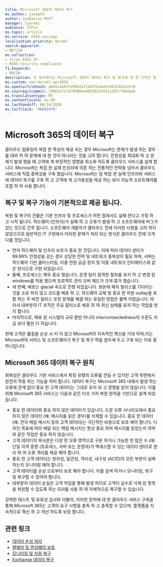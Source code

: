 ```yaml
---
title: Microsoft 365의 데이터 복구
ms.author: josephd
author: JoeDavies-MSFT
manager: laurawi
audience: ITPro
ms.topic: article
ms.service: O365-seccomp
localization_priority: Normal
search.appverid:
- MET150
ms.collection:
- Strat_O365_IP
- M365-security-compliance
f1.keywords:
- NOCSH
description: 이 문서에서는 Microsoft 365의 데이터 복구 및 복구에 대 한 디자인 및 원칙에 대해 알아봅니다.
ms.custom: seo-marvel-apr2020
ms.openlocfilehash: a0e6ca643fe9842a71102fbabd3c05324ba52b70
ms.sourcegitcommit: 79065e72c0799064e9055022393113dfcf40eb4b
ms.translationtype: MT
ms.contentlocale: ko-KR
ms.lasthandoff: 08/14/2020
ms.locfileid: "46692479"
---
```

# <a name="data-resiliency-in-microsoft-365"></a>Microsoft 365의 데이터 복구

클라우드 컴퓨팅의 복잡 한 특성이 제공 되는 경우 Microsoft는 문제가 발생 하는 경우를 대비 하 여 문제에 대 한 것이 아니라는 것을 고려 합니다. 안정성을 최대화 하 고 문제가 발생 했을 때 고객에 게 부정적인 영향을 최소화 하도록 클라우드 서비스를 설계 합니다. Microsoft는 복잡 한 실제 인프라에 의존 하는 전통적인 전략을 넘어서 클라우드 서비스에 직접 중복성을 구축 했습니다. Microsoft는 덜 복잡 한 실제 인프라와 서비스에 데이터 복구를 구축 하 고 고객에 게 고가용성을 제공 하는 보다 지능적 소프트웨어를 조합 하 여 사용 합니다. 

## <a name="resiliency-and-recoverability-are-built-in"></a>복구 및 복구 기능이 기본적으로 제공 됩니다. 

복원 및 복구의 건물은 기본 인프라 및 프로세스가 어떤 점에서도 실패 한다고 가정 하 고 시작 됩니다. 하드웨어 (인프라)가 실패 하 고 오류가 발생 하 고 소프트웨어에 버그가 있는 것으로 간주 됩니다. 소프트웨어 개발자가 클라우드 전에 이러한 사항을 고려 하지 않았으므로 일반적인 IT 구현에서 이러한 문제가 처리 되는 방식은 클라우드 전에 크게 다를 것입니다.

- 먼저 하드웨어 및 인프라 보호가 중요 한 것입니다. 이에 따라 데이터 센터가 99.99% 안정성을 갖는 경우 상당한 전력 및 네트워크 중복성이 필요 하며, 서버는 하드웨어 기반 클러스터링, 이중 전원 공급 장치 및 이중 네트워크 인터페이스와 같은 방식으로 구현 되었습니다. 
- 둘째, 프로세스는 매우 중요 했습니다. 운영 팀이 엄격한 절차를 유지 하 고 변경 된 windows를 적용 했으며 프로젝트 관리 오버 헤드가 크게 증가 했습니다. 
- 세 번째, 배포는 glacial 속도로 진행 되었습니다. 원본에 패치 릴리스를 기다리는 것을 소유 하지 않고 코드를 배포 하 고, 하드웨어 교체 및 중요 한 자본 outlay을 포함 하는 주 버전 릴리스 또한 문제를 해결 하는 유일한 방법은 롤백 이었습니다. 따라서 대부분의 IT 조직은 주요 릴리스로 배포 하 여 최신 상태를 유지 하는 작업을 방지 합니다. 
- 마지막으로, 배포 된 시스템의 규모 뿐만 아니라 interconnectedness의 수준도 지금 보다 훨씬 더 작습니다. 

현재 고객은 품질을 손상 시 키 지 않고 Microsoft의 지속적인 혁신을 기대 하며,이는 Microsoft의 서비스 및 소프트웨어가 복구 및 복구 력을 염두에 두고 구축 되는 이유 중 하나입니다. 

## <a name="microsoft-365-data-resiliency-principles"></a>Microsoft 365 데이터 복구 원칙

회복성은 클라우드 기반 서비스에서 특정 유형의 오류를 견딜 수 있지만 고객 측면에서 완전히 작동 하는 기능을 의미 합니다. 데이터 복구는 Microsoft 365 내에서 발생 하는 오류에 관계 없이 중요 한 고객 데이터는 그대로 유지 되 고 영향을 받지 않습니다. 이를 위해 Microsoft 365 서비스는 다음과 같은 다섯 가지 복원 원칙을 기반으로 설계 되었습니다.

- 중요 한 데이터와 중요 하지 않은 데이터가 있습니다. 드문 오류 시나리오에서 중요 하지 않은 데이터 (예: 메시지를 읽은 경우)를 삭제할 수 있습니다. 중요 한 데이터 (예: 전자 메일 메시지 등의 고객 데이터)는 극단적인 비용으로 보호 해야 합니다. 디자인 목표에 따라 배달 되는 메일 메시지는 항상 중요 하며 메시지를 읽었는지 여부와 같은 작업은 중요 하지 않습니다. 
- 고객 데이터의 복사본은 다양 한 오류 영역으로 구분 하거나 가능한 한 많은 수 (예: 단일 자격 증명 (프로세스, 서버 또는 운영자)가 액세스할 수 있는 데이터 센터)로 분리 하 여 오류 격리를 제공 해야 합니다. 
- 중요 한 고객 데이터는 원자성, 일관성, 격리성, 내구성 (ACID)의 모든 부분이 실패 하는지 모니터링 해야 합니다. 
- 고객 데이터를 손상 으로부터 보호 해야 합니다. 이를 검색 하거나 모니터링, 복구 및 복구할 수 있어야 합니다. 
- 대부분의 데이터 손실은 고객 작업을 통해 발생 하므로 고객이 실수로 삭제 된 항목을 복원할 수 있도록 하는 GUI를 사용 하 여 자체적으로 복구할 수 있습니다. 
 
강력한 테스트 및 유효성 검사와 더불어, 이러한 원칙에 대 한 클라우드 서비스 구축을 통해 Microsoft 365는 고객의 요구 사항을 충족 하 고 충족할 수 있으며, 플랫폼을 지속적으로 혁신 하 고 개선 하도록 보장 합니다. 

## <a name="related-links"></a>관련 링크

- [데이터 손상 처리](microsoft-365-dealing-with-data-corruption.md)
- [맬웨어 및 랜섬웨어 보호](microsoft-365-malware-and-ransomware-protection.md)
- [모니터링 및 자동 복구](microsoft-365-monitoring-and-self-healing.md)
- [Exchange 데이터 복구](microsoft-365-exchange-data-resiliency.md)
